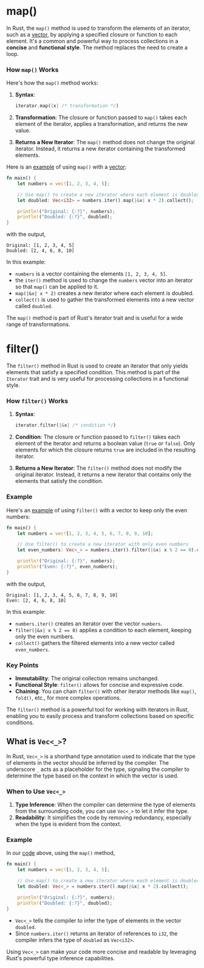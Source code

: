 # map()

In Rust, the `map()` method is used to transform the elements of an iterator, such as a [vector](notes/05-vectors/vectors.md), by applying a specified closure or function to each element. It's a common and powerful way to process collections in a **concise** and **functional style**. The method replaces the need to create a loop.

### How `map()` Works

Here's how the `map()` method works:

1. **Syntax**:
   ```rust
   iterator.map(|x| /* transformation */)
   ```

2. **Transformation**: The closure or function passed to `map()` takes each element of the iterator, applies a transformation, and returns the new value.

3. **Returns a New Iterator**: The `map()` method does not change the original iterator. Instead, it returns a new iterator containing the transformed elements.

Here is an [example](https://play.rust-lang.org/?version=stable&mode=debug&edition=2021&gist=46ecf50c2d259299c20692c3fdd511b1) of using `map()` with a [vector](notes/05-vectors/vectors.md):

```rust
fn main() {
    let numbers = vec![1, 2, 3, 4, 5];

    // Use map() to create a new iterator where each element is doubled
    let doubled: Vec<i32> = numbers.iter().map(|&x| x * 2).collect();

    println!("Original: {:?}", numbers);
    println!("Doubled: {:?}", doubled);
}
```

with the output,

```
Original: [1, 2, 3, 4, 5]
Doubled: [2, 4, 6, 8, 10]
```

In this example:
- `numbers` is a vector containing the elements `[1, 2, 3, 4, 5]`.
- the `iter()` method is used to change the `numbers` vector into an iterator so that `map()` can be applied to it.
- `map(|&x| x * 2)` creates a new iterator where each element is doubled.
- `collect()` is used to gather the transformed elements into a new vector called `doubled`.

The `map()` method is part of Rust's iterator trait and is useful for a wide range of transformations.

# filter()

The `filter()` method in Rust is used to create an iterator that only yields elements that satisfy a specified condition. This method is part of the `Iterator` trait and is very useful for processing collections in a functional style.

### How `filter()` Works

1. **Syntax**:
   ```rust
   iterator.filter(|&x| /* condition */)
   ```

2. **Condition**: The closure or function passed to `filter()` takes each element of the iterator and returns a boolean value (`true` or `false`). Only elements for which the closure returns `true` are included in the resulting iterator.

3. **Returns a New Iterator**: The `filter()` method does not modify the original iterator. Instead, it returns a new iterator that contains only the elements that satisfy the condition.

### Example

Here's an [example](https://play.rust-lang.org/?version=stable&mode=debug&edition=2021&gist=95c7dd341135cba6e435969cbab21aac) of using `filter()` with a vector to keep only the even numbers:

```rust
fn main() {
    let numbers = vec![1, 2, 3, 4, 5, 6, 7, 8, 9, 10];

    // Use filter() to create a new iterator with only even numbers
    let even_numbers: Vec<_> = numbers.iter().filter(|&x| x % 2 == 0).collect();

    println!("Original: {:?}", numbers);
    println!("Even: {:?}", even_numbers);
}
```

with the output,

```
Original: [1, 2, 3, 4, 5, 6, 7, 8, 9, 10]
Even: [2, 4, 6, 8, 10]
```

In this example:
- `numbers.iter()` creates an iterator over the vector `numbers`.
- `filter(|&x| x % 2 == 0)` applies a condition to each element, keeping only the even numbers.
- `collect()` gathers the filtered elements into a new vector called `even_numbers`.

### Key Points

- **Immutability**: The original collection remains unchanged.
- **Functional Style**: `filter()` allows for concise and expressive code.
- **Chaining**: You can chain `filter()` with other iterator methods like `map()`, `fold()`, etc., for more complex operations.

The `filter()` method is a powerful tool for working with iterators in Rust, enabling you to easily process and transform collections based on specific conditions. 

## What is `Vec<_>`?

In Rust, `Vec<_>` is a shorthand type annotation used to indicate that the type of elements in the vector should be inferred by the compiler. The underscore `_` acts as a placeholder for the type, signaling the compiler to determine the type based on the context in which the vector is used.

### When to Use `Vec<_>`

1. **Type Inference**: When the compiler can determine the type of elements from the surrounding code, you can use `Vec<_>` to let it infer the type.
2. **Readability**: It simplifies the code by removing redundancy, especially when the type is evident from the context.

### Example

In our [code](https://play.rust-lang.org/?version=stable&mode=debug&edition=2021&gist=46ecf50c2d259299c20692c3fdd511b1) above, using the `map()` method, 

```rust
fn main() {
    let numbers = vec![1, 2, 3, 4, 5];

    // Use map() to create a new iterator where each element is doubled
    let doubled: Vec<_> = numbers.iter().map(|&x| x * 2).collect();

    println!("Original: {:?}", numbers);
    println!("Doubled: {:?}", doubled);
}
```

- `Vec<_>` tells the compiler to infer the type of elements in the vector `doubled`.
- Since `numbers.iter()` returns an iterator of references to `i32`, the compiler infers the type of `doubled` as `Vec<i32>`.

Using `Vec<_>` can make your code more concise and readable by leveraging Rust's powerful type inference capabilities.